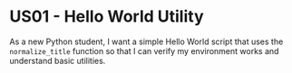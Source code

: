 # US01 - Hello World Utility

As a new Python student, I want a simple Hello World script that uses the `normalize_title` function so that I can verify my environment works and understand basic utilities.
